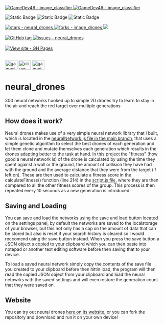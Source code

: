 <a href="https://github.com/GameDev46" title="Go to profile">
    <img src="https://img.shields.io/static/v1?label=GameDev46&message=Profile&color=Green&logo=github&style=for-the-badge&labelColor=1f1f22" alt="GameDev46 - image_classifier">
    <img src="https://img.shields.io/badge/Version-1.3.5-green?style=for-the-badge&labelColor=1f1f22&color=Green" alt="GameDev46 - image_classifier">
</a>


![Static Badge](https://img.shields.io/badge/-HTML5-1f1f22?style=for-the-badge&logo=HTML5)
![Static Badge](https://img.shields.io/badge/-CSS-1f1f22?style=for-the-badge&logo=CSS3&logoColor=6060ef)
![Static Badge](https://img.shields.io/badge/-JavaScript-1f1f22?style=for-the-badge&logo=JavaScript)
    
<a href="https://github.com/GameDev46/neural_drones/stars">
    <img src="https://img.shields.io/github/stars/GameDev46/neural_drones?style=for-the-badge&labelColor=1f1f22" alt="stars - neural_drones">
</a>

<a href="https://github.com/GameDev46/neural_drones/forks">
    <img src="https://img.shields.io/github/forks/GameDev46/neural_drones?style=for-the-badge&labelColor=1f1f22" alt="forks - image_drones">
</a>

<a href="https://github.com/GameDev46/neural_drones/issues">
    <img src="https://img.shields.io/github/issues/GameDev46/neural_drones?style=for-the-badge&labelColor=1f1f22&color=blue"/>
 </a>

<br>
<br>

<a href="https://github.com/GameDev46/neural_drones/releases/">
    <img src="https://img.shields.io/github/tag/GameDev46/neural_drones?include_prereleases=&sort=semver&color=Green&style=for-the-badge&labelColor=1f1f22" alt="GitHub tag">
</a>

<a href="https://github.com/GameDev46/neural_drones/issues">
    <img src="https://img.shields.io/github/issues/GameDev46/neural_drones?style=for-the-badge&labelColor=1f1f22" alt="issues - neural_drones">
</a>

<br>
<br>

<div align="left">
<a href="https://gamedev46.github.io/neural_drones/">
    <img src="https://img.shields.io/badge/View_site-GH_Pages-2ea44f?style=for-the-badge&labelColor=1f1f22" alt="View site - GH Pages">
</a>
</div>

<br>

<p align="left">
<a href="https://twitter.com/gamedev46" target="blank"><img align="center" src="https://raw.githubusercontent.com/rahuldkjain/github-profile-readme-generator/master/src/images/icons/Social/twitter.svg" alt="gamedev46" height="30" width="40" /></a>
<a href="https://instagram.com/oliver_pearce47" target="blank"><img align="center" src="https://raw.githubusercontent.com/rahuldkjain/github-profile-readme-generator/master/src/images/icons/Social/instagram.svg" alt="oliver_pearce47" height="30" width="40" /></a>
<a href="https://www.youtube.com/c/gamedev46" target="blank"><img align="center" src="https://raw.githubusercontent.com/rahuldkjain/github-profile-readme-generator/master/src/images/icons/Social/youtube.svg" alt="gamedev46" height="30" width="40" /></a>
</p>

# neural_drones

300 neural networks hooked up to simple 2D drones try to learn to stay in the air and reach the red target over multiple generations

## How does it work?

Neural drones makes use of a very simple neural network library that I built, which is located in the [neuralNetwork.js file in the main branch](/neuralNetwork.js), that uses a simple genetic algorithm to select the best drones of each generation and let them clone and mutate themselves each generation which results in the drones adapting better to the task at hand. In this project the "fitness" (how good a neural network is) of the drone is calculated by using the time they spent against a wall or the ground, the amount of collision they have had with the ground and the average distance that they were from the target (if left on). These are then used to calculate a fitness score in the calculateFitness() function (line 214) in the [script.js file](/script.js), where they are then compared to all the other fitness scores of the group. This process is then repeated every 10 seconds as a new generation is introduced.

## Saving and Loading

You can save and load the networks using the save and load button located on the settings panel, by default the networks are saved to the localstorage of your browser, but this not only has a cap on the amount of data that can be stored but also is reset if your search history is cleared so I would reccomend using thr save button instead. When you press the save button a JSON object s copied to your clipboard which you can then paste into notepad or another text editing software before then saving that to your device.

To load a saved neural network simply copy the contents of the save file you created to your clipboard before then hittin load, the program will then read the copied JSON object from your clipboard and load the neural netowrks with the saved settings and will even restore the generation count that they were saved on.

## Website

You can try out neural drones [here on its website](https://gamedev46.github.io/neural_drones/), or you can fork the repository and download and run it on your own device!
